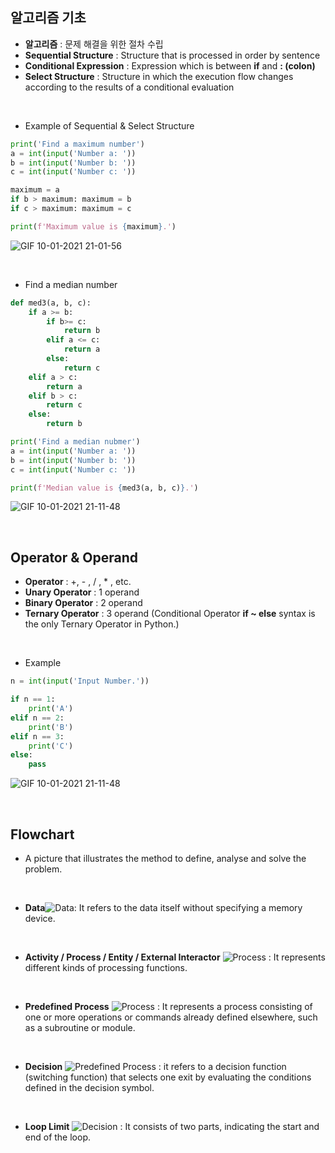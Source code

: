 ## 알고리즘 기초

- __알고리즘__ : 문제 해결을 위한 절차 수립
- __Sequential Structure__ : Structure that is processed in order by sentence
- __Conditional Expression__ : Expression which is between __if__ and __: (colon)__
- __Select Structure__ : Structure in which the execution flow changes according to the results of a conditional evaluation 

<br>

- Example of Sequential & Select Structure

```python
print('Find a maximum number')
a = int(input('Number a: '))
b = int(input('Number b: '))
c = int(input('Number c: '))

maximum = a
if b > maximum: maximum = b
if c > maximum: maximum = c

print(f'Maximum value is {maximum}.')
```

![GIF 10-01-2021 21-01-56](https://user-images.githubusercontent.com/61633137/104122237-303e1f00-5387-11eb-9872-4be0e0247ff9.gif)

<br>

- Find a median number

```python
def med3(a, b, c):
    if a >= b:
        if b>= c:
            return b
        elif a <= c:
            return a
        else:
            return c
    elif a > c:
        return a
    elif b > c:
        return c
    else:
        return b

print('Find a median nubmer')
a = int(input('Number a: '))
b = int(input('Number b: '))
c = int(input('Number c: '))

print(f'Median value is {med3(a, b, c)}.')
```

![GIF 10-01-2021 21-11-48](https://user-images.githubusercontent.com/61633137/104122512-b73fc700-5388-11eb-81d4-eb8dd31826ea.gif)

<br>

## Operator & Operand

- __Operator__ : +, - , / , * , etc.
- __Unary Operator__ : 1 operand
- __Binary Operator__ : 2 operand
- __Ternary Operator__ : 3 operand
  (Conditional Operator __if ~ else__ syntax is the only Ternary Operator in Python.)

<br>

- Example

```python
n = int(input('Input Number.'))

if n == 1:
    print('A')
elif n == 2:
    print('B')
elif n == 3:
    print('C')
else:
    pass
```

![GIF 10-01-2021 21-11-48](https://user-images.githubusercontent.com/61633137/104122919-49e16580-538b-11eb-949a-259ffeb610fb.gif)

<br>

## Flowchart

- A picture that illustrates the method to define, analyse and solve the problem.

<br>

- __Data__![Data](https://user-images.githubusercontent.com/61633137/104123350-1b18be80-538e-11eb-8024-3f3a028a2480.png): It refers to the data itself without specifying a memory device.

<br>

- __Activity / Process / Entity / External Interactor__ ![Process](https://user-images.githubusercontent.com/61633137/104123494-db060b80-538e-11eb-8e9e-7f2ab8da93ed.png) : It represents different kinds of processing functions. 

<br>

- __Predefined Process__ ![Process](https://user-images.githubusercontent.com/61633137/104123380-4ac7c680-538e-11eb-8b22-f159da386a87.png) : It represents a process consisting of one or more operations or commands already defined elsewhere, such as a subroutine or module.

<br>

- __Decision__ ![Predefined Process](https://user-images.githubusercontent.com/61633137/104123534-16083f00-538f-11eb-9e83-53b51bb79c6f.png) : it refers to a decision function (switching function) that selects one exit by evaluating the conditions defined in the decision symbol.

<br>

- __Loop Limit__ ![Decision](https://user-images.githubusercontent.com/61633137/104123572-4cde5500-538f-11eb-9544-e424f1df0113.png) : It consists of two parts, indicating the start and end of the loop.

<br>

